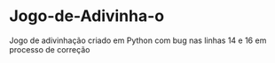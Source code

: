 # Jogo-de-Adivinha-o
Jogo de adivinhação criado em Python com bug nas linhas 14 e 16 em processo de correção
